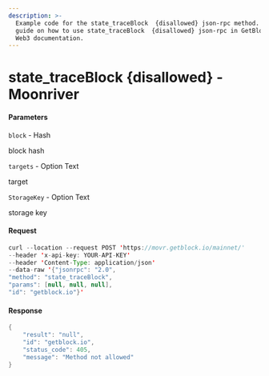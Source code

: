```yaml
---
description: >-
  Example code for the state_traceBlock  {disallowed} json-rpc method. Сomplete
  guide on how to use state_traceBlock  {disallowed} json-rpc in GetBlock.io
  Web3 documentation.
---
```


# state\_traceBlock {disallowed} - Moonriver

#### Parameters

`block` - Hash

block hash

`targets` - Option Text

target

`StorageKey` - Option Text

storage key

#### Request

```java
curl --location --request POST 'https://movr.getblock.io/mainnet/' 
--header 'x-api-key: YOUR-API-KEY' 
--header 'Content-Type: application/json' 
--data-raw '{"jsonrpc": "2.0",
"method": "state_traceBlock",
"params": [null, null, null],
"id": "getblock.io"}'
```

#### Response

```java
{
    "result": "null",
    "id": "getblock.io",
    "status_code": 405,
    "message": "Method not allowed"
}
```
